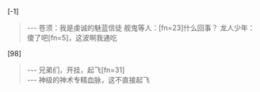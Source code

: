
[-1] 
>--- 苍须：我是虔诚的魅蓝信徒
舰鬼等人：[fn=23]什么回事？
龙人少年：傻了吧[fn=5]，这波啊我通吃<br>

[98] 
>--- 兄弟们，开挂，起飞[fn=31]<br>
>--- 神级的神术专精血脉，这不直接起飞<br>
